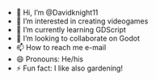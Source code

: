 - 👋 Hi, I’m @Davidknight11
- 👀 I’m interested in creating videogames
- 🌱 I’m currently learning GDScript
- 💞️ I’m looking to collaborate on Godot
- 📫 How to reach me e-mail
- 😄 Pronouns: He/his
- ⚡ Fun fact: I like also gardening!

<!---
Davidknight11/Davidknight11 is a ✨ special ✨ repository because its `README.md` (this file) appears on your GitHub profile.
You can click the Preview link to take a look at your changes.
--->
